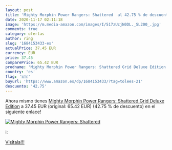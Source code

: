 ```yaml
---
layout: post
title: 'Mighty Morphin Power Rangers: Shattered  al 42.75 % de descuento'
date: 2020-11-17 02:11:18
image: 'https://m.media-amazon.com/images/I/517zUcjN0DL._SL200_.jpg'
comments: true
category: ofertas
author: ring
slug: '1684153433-es'
actualPrice: 37.45 EUR
currency: EUR
price: 37.45
comparePrice: 65.42 EUR
prodname: 'Mighty Morphin Power Rangers: Shattered Grid Deluxe Edition'
country: 'es'
flag: '🇪🇸'
buyurl: 'https://www.amazon.es/dp/1684153433/?tag=tolees-21'
descuento: '42.75'
---
```


Ahora mismo tienes [Mighty Morphin Power Rangers: Shattered Grid Deluxe Edition](https://www.amazon.es/dp/1684153433/?tag=tolees-21) a 37.45 EUR (original: 65.42 EUR) (42.75 %  de descuento) en el siguiente enlace!

[![Mighty Morphin Power Rangers: Shattered ](https://m.media-amazon.com/images/I/517zUcjN0DL._SL200_.jpg)](https://www.amazon.es/dp/1684153433/?tag=tolees-21)

ℹ️:


[Visítala!!!](https://www.amazon.es/dp/1684153433/?tag=tolees-21)
